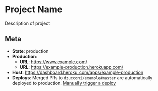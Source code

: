 # Project Name

Description of project

## Meta
* **State**: production
* **Production**:
  * **URL**: https://www.example.com/
  * **URL**: https://example-production.herokuapp.com/
* **Host**: https://dashboard.heroku.com/apps/example-production
* **Deploys**: Merged PRs to `dzucconi/example#master` are automatically deployed to production. [Manually trigger a deploy](https://dashboard.heroku.com/apps/example/deploy)
